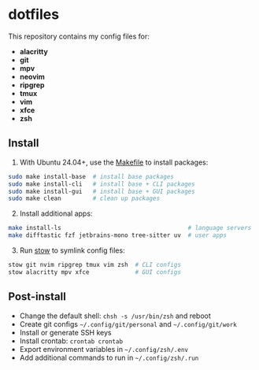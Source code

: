 # dotfiles

This repository contains my config files for:
- **alacritty**
- **git**
- **mpv**
- **neovim**
- **ripgrep**
- **tmux**
- **vim**
- **xfce**
- **zsh**

## Install
1. With Ubuntu 24.04+, use the [Makefile](./Makefile) to install packages:
```sh
sudo make install-base  # install base packages
sudo make install-cli   # install base + CLI packages
sudo make install-gui   # install base + GUI packages
sudo make clean         # clean up packages
```
2. Install additional apps:
```sh
make install-ls                                    # language servers
make difftastic fzf jetbrains-mono tree-sitter uv  # user apps
```
3. Run [stow](https://www.gnu.org/software/stow/) to symlink config files:
```sh
stow git nvim ripgrep tmux vim zsh  # CLI configs
stow alacritty mpv xfce             # GUI configs
```

## Post-install
- Change the default shell: `chsh -s /usr/bin/zsh` and reboot
- Create git configs `~/.config/git/personal` and `~/.config/git/work`
- Install or generate SSH keys
- Install crontab: `crontab crontab`
- Export environment variables in `~/.config/zsh/.env`
- Add additional commands to run in `~/.config/zsh/.run`
